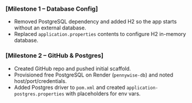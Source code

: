 ### [Milestone 1 – Database Config]

- Removed PostgreSQL dependency and added H2 so the app starts without an external database.
- Replaced `application.properties` contents to configure H2 in-memory database.

### [Milestone 2 – GitHub & Postgres]

- Created GitHub repo and pushed initial scaffold.
- Provisioned free PostgreSQL on Render (`pennywise-db`) and noted host/port/credentials.
- Added Postgres driver to `pom.xml` and created `application-postgres.properties` with placeholders for env vars.
